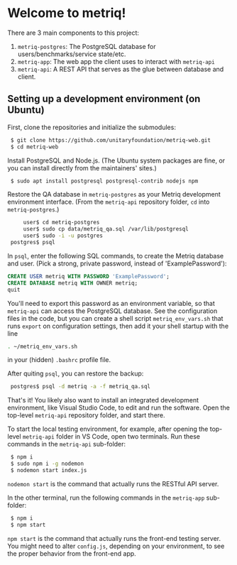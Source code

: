 # Welcome to metriq!

There are 3 main components to this project:

1. `metriq-postgres`: The PostgreSQL database for users/benchmarks/service state/etc.
2. `metriq-app`: The web app the client uses to interact with `metriq-api`
3. `metriq-api`: A REST API that serves as the glue between database and client.


## Setting up a development environment (on Ubuntu)

First, clone the repositories and initialize the submodules:

```sh
 $ git clone https://github.com/unitaryfoundation/metriq-web.git
 $ cd metriq-web
```
 
Install PostgreSQL and Node.js. (The Ubuntu system packages are fine, or you can install directly from the maintainers' sites.)

```sh
 $ sudo apt install postgresql postgresql-contrib nodejs npm
```

Restore the QA database in `metriq-postgres` as your Metriq development environment interface. (From the `metriq-api` repository folder, `cd` into `metriq-postgres`.)

```sh
     user$ cd metriq-postgres
     user$ sudo cp data/metriq_qa.sql /var/lib/postgresql
     user$ sudo -i -u postgres
 postgres$ psql
```

In `psql`, enter the following SQL commands, to create the Metriq database and user. (Pick a strong, private password, instead of 'ExamplePassword'):
```sql
CREATE USER metriq WITH PASSWORD 'ExamplePassword';
CREATE DATABASE metriq WITH OWNER metriq;
quit
```

You'll need to export this password as an environment variable, so that `metriq-api` can access the PostgreSQL database. See the configuration files in the code, but you can create a shell script `metriq_env_vars.sh` that runs `export` on configuration settings, then add it your shell startup with the line
```sh
. ~/metriq_env_vars.sh
```
in your (hidden) `.bashrc` profile file.

After quiting `psql`, you can restore the backup:
```sh
 postgres$ psql -d metriq -a -f metriq_qa.sql
```

That's it! You likely also want to install an integrated development environment, like Visual Studio Code, to edit and run the software. Open the top-level `metriq-api` repository folder, and start there.

To start the local testing environment, for example, after opening the top-level `metriq-api` folder in VS Code, open two terminals. Run these commands in the `metriq-api` sub-folder:
```sh
 $ npm i
 $ sudo npm i -g nodemon
 $ nodemon start index.js
```
`nodemon start` is the command that actually runs the RESTful API server.

In the other terminal, run the following commands in the `metriq-app` sub-folder:
```sh
 $ npm i
 $ npm start
```
`npm start` is the command that actually runs the front-end testing server. You might need to alter `config.js`, depending on your environment, to see the proper behavior from the front-end app.
